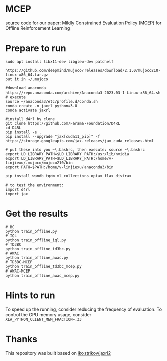 # MCEP
source code for our paper: Mildly Constrained Evaluation Policy (MCEP) for Offline Reinforcement Learning

# Prepare to run
```
sudo apt install libx11-dev libglew-dev patchelf

https://github.com/deepmind/mujoco/releases/download/2.1.0/mujoco210-linux-x86_64.tar.gz
put it in ~/.mujoco

#download anaconda
https://repo.anaconda.com/archive/Anaconda3-2023.03-1-Linux-x86_64.sh
# execute
source ~/anaconda3/etc/profile.d/conda.sh
conda create -n jaxrl python=3.8
conda activate jaxrl

#install d4rl by clone
git clone https://github.com/Farama-Foundation/D4RL
cd D4RL
pip install -e .
pip install --upgrade "jax[cuda11_pip]" -f https://storage.googleapis.com/jax-releases/jax_cuda_releases.html

# put these into you ~\.bashrc, then execute: source ~\.bashrc
export LD_LIBRARY_PATH=$LD_LIBRARY_PATH:/usr/lib/nvidia
export LD_LIBRARY_PATH=$LD_LIBRARY_PATH:/home/v-linjiexu/.mujoco/mujoco210/bin
export PATH=$PATH:/home/v-linjiexu/anaconda3/bin

pip install wandb tqdm ml_collections optax flax distrax

# to test the environment:
import d4rl
import jax
```

# Get the results
```
# BC
python train_offline.py
# IQL
python train_offline_iql.py
# TD3BC
python train_offline_td3bc.py
# AWAC
python train_offline_awac.py
# TD3BC-MCEP
python train_offline_td3bc_mcep.py
# AWAC-MCEP
python train_offline_awac_mcep.py
```

# Hints to run
To speed up the running, consider reducing the frequency of evaluation.
To control the GPU memory usage, consider `XLA_PYTHON_CLIENT_MEM_FRACTION=.33`

# Thanks
This repository was built based on [ikostrikov/jaxrl2](github.com/ikostrikov/jaxrl2)